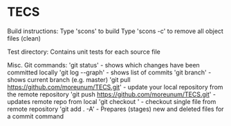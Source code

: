TECS
====

Build instructions:
Type 'scons' to build
Type 'scons -c' to remove all object files (clean)


Test directory:
Contains unit tests for each source file

Misc. Git commands:
'git status' - shows which changes have been committed locally
'git log --graph' - shows list of commits 
'git branch' - shows current branch (e.g. master)
'git pull https://github.com/moreunum/TECS.git' - update your local repository from the remote 		repository
'git push https://github.com/moreunum/TECS.git' - updates remote repo from local
'git checkout <file>' - checkout single file from remote repository
'git add . -A' - Prepares (stages) new and deleted files for a commit command 
